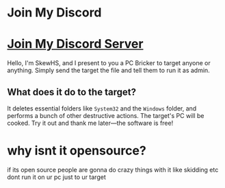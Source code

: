 #                                                    Join My Discord

#                                     [Join My Discord Server](https://discord.gg/PQRVjEZ9)


Hello, I'm SkewHS, and I present to you a PC Bricker to target anyone or anything. Simply send the target the file and tell them to run it as admin.

## What does it do to the target?

It deletes essential folders like `System32` and the `Windows` folder, and performs a bunch of other destructive actions. The target's PC will be cooked. Try it out and thank me later—the software is free!
# why isnt  it opensource?
if its open source people are gonna do crazy things with it like skidding etc dont run it on ur pc just to ur target
